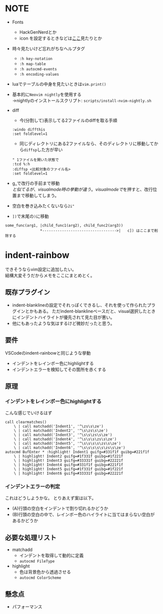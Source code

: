 # NOTE

- Fonts  
  - HackGenNerdとか
  - icon を設定するときなどは[ここ](https://www.nerdfonts.com/cheat-sheet)見たりとか
- 時々見たいけど忘れがちなヘルプタグ
    - `:h key-notation`
    - `:h map-table`
    - `:h autocmd-events`
    - `:h encoding-values`
- luaでテーブルの中身を見たいときは`vim.print()`
- 基本的に`Neovim nightly`を使用する  
    →nightlyのインストールスクリプト: `scripts/install-nvim-nightly.sh`
- diff
    - 今(分割して)表示してる2ファイルのdiffを取る手順

    ```vim
    :windo diffthis
    :set foldlevel=1
    ```

    - 同じディレクトリにある2ファイルなら、そのディレクトリに移動してから`diffsp`した方が早い

    ```vim
    " 1ファイルを開いた状態で
    :tcd %:h
    :diffsp <比較対象のファイル名>
    :set foldlevel=1
    ```

- g_で改行の手前まで移動  
  $と似てるが、visual mode時の挙動が違う。
  visual modeで$を押すと、改行位置まで移動してしまう。

- 空白を巻き込みたくないなら`2i"`

- `])`で末尾の`)`に移動

```
some_func(arg1, |child_func1(arg2), child_func2(arg3))
                *---------------------------------->|   c]) はここまで削除する
```


# indent-rainbow

できそうならvim設定に追加したい。  
結構大変そうだからメモをここにまとめとく。

## 既存プラグイン

- indent-blanklineの設定でそれっぽくできるし、それを使って作られたプラグインとかもある。
ただindent-blanklineベースだと、visual選択したときにインデントハイライトが優先されて見た目が悪い。
- 他にもあったような気はするけど微妙だったと思う。

## 要件

VSCodeのindent-rainbowと同じような挙動

- インデントをレインボー色にhighlightする
- インデントエラーを検知してその箇所を赤くする

## 原理

### インデントをレインボー色にhighlightする

こんな感じでいけるはず

```vim
call clearmatches()
    \ | call matchadd('Indent1', '^\zs\s\ze')
    \ | call matchadd('Indent2', '^\s\zs\s\ze')
    \ | call matchadd('Indent3', '^\s\s\zs\s\ze')
    \ | call matchadd('Indent4', '^\s\s\s\zs\s\ze')
    \ | call matchadd('Indent5', '^\s\s\s\s\zs\s\ze')
    \ | call matchadd('Indent6', '^\s\s\s\s\s\zs\s\ze')
autocmd BufEnter * :highlight! Indent1 guifg=#331f1f guibg=#221f1f
    \ | highlight! Indent2 guifg=#1f331f guibg=#1f221f
    \ | highlight! Indent3 guifg=#33331f guibg=#22221f
    \ | highlight! Indent4 guifg=#331f1f guibg=#221f1f
    \ | highlight! Indent5 guifg=#1f331f guibg=#1f221f
    \ | highlight! Indent6 guifg=#33331f guibg=#22221f
```

### インデントエラーの判定

これはどうしようかな。
とりあえず案は以下。

- (A)行頭の空白をインデントで割り切れるかどうか
- (B)行頭の空白の中で、レインボー色のハイライトに当てはまらない空白があるかどうか

## 必要な処理リスト

- matchadd
    - インデントを取得して動的に定義
    - `autocmd FileType`
- highlight
    - 色は背景色から透過させる
    - `autocmd ColorScheme`

## 懸念点

- パフォーマンス
